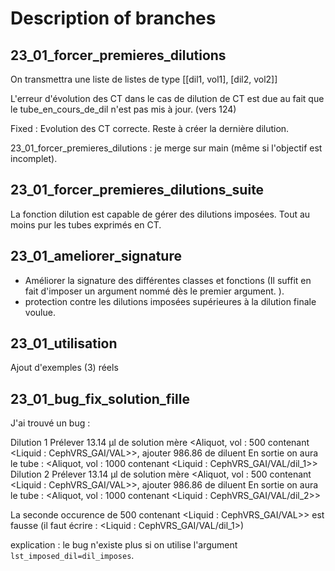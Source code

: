 # Description of branches

## 23_01_forcer_premieres_dilutions
On transmettra une liste de listes de type [[dil1, vol1], [dil2, vol2]]

L'erreur d'évolution des CT dans le cas de dilution de CT est due au fait que le tube_en_cours_de_dil n'est pas mis à jour. (vers 124)

Fixed : Evolution des CT correcte. 
   Reste à créer la dernière dilution.

23_01_forcer_premieres_dilutions : je merge sur main (même si l'objectif est incomplet).

## 23_01_forcer_premieres_dilutions_suite
La fonction dilution est capable de gérer des dilutions imposées. Tout au moins pur les tubes exprimés en CT.

## 23_01_ameliorer_signature
  * Améliorer la signature des différentes classes et fonctions (Il suffit en fait d'imposer un argument nommé dès le premier argument.
    ). 
  * protection contre les dilutions imposées supérieures à la dilution finale voulue. 

## 23_01_utilisation
Ajout d'exemples (3) réels

## 23_01_bug_fix_solution_fille
J'ai trouvé un bug : 

Dilution 1
Prélever 13.14 µl de solution mère <Aliquot, vol : 500 contenant <Liquid : CephVRS_GAI/VAL>>, ajouter 986.86 de diluent 
En sortie on aura le tube : <Aliquot, vol : 1000 contenant <Liquid : CephVRS_GAI/VAL/dil_1>>
Dilution 2
Prélever 13.14 µl de solution mère <Aliquot, vol : 500 contenant <Liquid : CephVRS_GAI/VAL>>, ajouter 986.86 de diluent 
En sortie on aura le tube : <Aliquot, vol : 1000 contenant <Liquid : CephVRS_GAI/VAL/dil_2>>


La seconde occurence de 500 contenant <Liquid : CephVRS_GAI/VAL>> est fausse (il faut écrire : <Liquid : CephVRS_GAI/VAL/dil_1>)

explication : le bug n'existe plus si on utilise l'argument `lst_imposed_dil=dil_imposes`.
